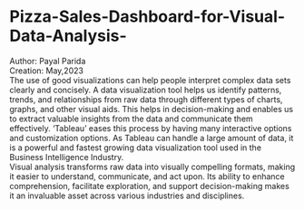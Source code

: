 # Pizza-Sales-Dashboard-for-Visual-Data-Analysis-
Author: Payal Parida
<br>
Creation: May,2023
<br>
The use of good visualizations can help people interpret complex data sets clearly and concisely. A data visualization tool helps us identify patterns, trends, and relationships from raw data through different types of charts, graphs, and other visual aids. This helps in decision-making and enables us to extract valuable insights from the data and communicate them effectively. ‘Tableau’ eases this process by having many interactive options and customization options. As Tableau can handle a large amount of data, it is a powerful and fastest growing data visualization tool used in the Business Intelligence Industry.
<br>
Visual analysis transforms raw data into visually compelling formats, making it easier to understand, communicate, and act upon. Its ability to enhance comprehension, facilitate exploration, and support decision-making makes it an invaluable asset across various industries and disciplines.

